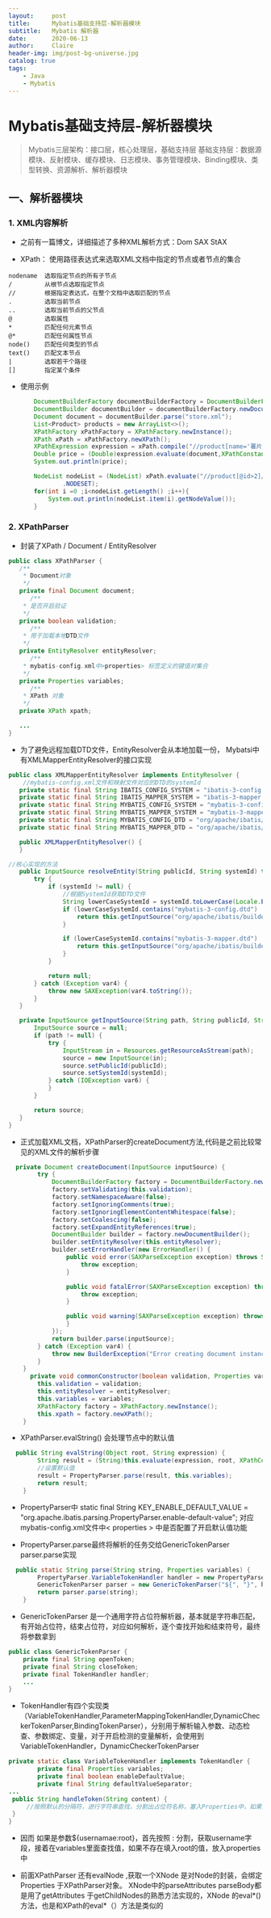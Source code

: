 ```yaml
---
layout:     post
title:      Mybatis基础支持层-解析器模块
subtitle:   Mybatis 解析器
date:       2020-06-13
author:     Claire
header-img: img/post-bg-universe.jpg
catalog: true
tags:
    - Java
    - Mybatis
---
```


# Mybatis基础支持层-解析器模块

> Mybatis三层架构：接口层，核心处理层，基础支持层
> 基础支持层：数据源模块、反射模块、缓存模块、日志模块、事务管理模块、Binding模块、类型转换、资源解析、解析器模块

## 一、解析器模块

### 1. XML内容解析

- 之前有一篇博文，详细描述了多种XML解析方式：Dom SAX StAX

- XPath： 使用路径表达式来选取XML文档中指定的节点或者节点的集合

```text
nodename  选取指定节点的所有子节点
/         从根节点选取指定节点
//        根据指定表达式，在整个文档中选取匹配的节点
.         选取当前节点
..        选取当前节点的父节点
@         选取属性
*         匹配任何元素节点
@*        匹配任何属性节点
node()    匹配任何类型的节点
text()    匹配文本节点
|         选取若干个路径
[]        指定某个条件
```

- 使用示例

 ```java
        DocumentBuilderFactory documentBuilderFactory = DocumentBuilderFactory.newInstance();
        DocumentBuilder documentBuilder = documentBuilderFactory.newDocumentBuilder();
        Document document = documentBuilder.parse("store.xml");
        List<Product> products = new ArrayList<>();
        XPathFactory xPathFactory = XPathFactory.newInstance();
        XPath xPath = xPathFactory.newXPath();
        XPathExpression expression = xPath.compile("//product[name='薯片']/price/text()");
        Double price = (Double)expression.evaluate(document,XPathConstants.NUMBER);
        System.out.println(price);

        NodeList nodeList = (NodeList) xPath.evaluate("//product[@id>2]/name/text()", document, XPathConstants
                .NODESET);
        for(int i =0 ;i<nodeList.getLength() ;i++){
            System.out.println(nodeList.item(i).getNodeValue());
        }
 ```

 ### 2. XPathParser
 
 - 封装了XPath / Document / EntityResolver

 ```java
 public class XPathParser {
    /**
     * Document对象
     */
    private final Document document;
       /**
     * 是否开启验证
     */
    private boolean validation;
       /**
     * 用于加载本地DTD文件
     */
    private EntityResolver entityResolver;
       /**
     * mybatis-config.xml中>properties> 标签定义的键值对集合
     */
    private Properties variables;
       /**
     * XPath 对象
     */
    private XPath xpath;

    ...
 }   
 ```
 
 - 为了避免远程加载DTD文件，EntityResolver会从本地加载一份， Mybatsi中有XMLMapperEntityResolver的接口实现

 ```java
 public class XMLMapperEntityResolver implements EntityResolver {
     //mybatis-config.xml文件和映射文件对应的DTD的systemId
    private static final String IBATIS_CONFIG_SYSTEM = "ibatis-3-config.dtd";
    private static final String IBATIS_MAPPER_SYSTEM = "ibatis-3-mapper.dtd";
    private static final String MYBATIS_CONFIG_SYSTEM = "mybatis-3-config.dtd";
    private static final String MYBATIS_MAPPER_SYSTEM = "mybatis-3-mapper.dtd";
    private static final String MYBATIS_CONFIG_DTD = "org/apache/ibatis/builder/xml/mybatis-3-config.dtd";
    private static final String MYBATIS_MAPPER_DTD = "org/apache/ibatis/builder/xml/mybatis-3-mapper.dtd";

    public XMLMapperEntityResolver() {
    }

//核心实现的方法
    public InputSource resolveEntity(String publicId, String systemId) throws SAXException {
        try {
            if (systemId != null) {
                //根据SystemId获取DTD文件
                String lowerCaseSystemId = systemId.toLowerCase(Locale.ENGLISH);
                if (lowerCaseSystemId.contains("mybatis-3-config.dtd") || lowerCaseSystemId.contains("ibatis-3-config.dtd")) {
                    return this.getInputSource("org/apache/ibatis/builder/xml/mybatis-3-config.dtd", publicId, systemId);
                }

                if (lowerCaseSystemId.contains("mybatis-3-mapper.dtd") || lowerCaseSystemId.contains("ibatis-3-mapper.dtd")) {
                    return this.getInputSource("org/apache/ibatis/builder/xml/mybatis-3-mapper.dtd", publicId, systemId);
                }
            }

            return null;
        } catch (Exception var4) {
            throw new SAXException(var4.toString());
        }
    }

    private InputSource getInputSource(String path, String publicId, String systemId) {
        InputSource source = null;
        if (path != null) {
            try {
                InputStream in = Resources.getResourceAsStream(path);
                source = new InputSource(in);
                source.setPublicId(publicId);
                source.setSystemId(systemId);
            } catch (IOException var6) {
            }
        }

        return source;
    }
}

 ```

- 正式加载XML文档，XPathParser的createDocument方法,代码是之前比较常见的XML文件的解析步骤

```java
  private Document createDocument(InputSource inputSource) {
        try {
            DocumentBuilderFactory factory = DocumentBuilderFactory.newInstance();
            factory.setValidating(this.validation);
            factory.setNamespaceAware(false);
            factory.setIgnoringComments(true);
            factory.setIgnoringElementContentWhitespace(false);
            factory.setCoalescing(false);
            factory.setExpandEntityReferences(true);
            DocumentBuilder builder = factory.newDocumentBuilder();
            builder.setEntityResolver(this.entityResolver);
            builder.setErrorHandler(new ErrorHandler() {
                public void error(SAXParseException exception) throws SAXException {
                    throw exception;
                }

                public void fatalError(SAXParseException exception) throws SAXException {
                    throw exception;
                }

                public void warning(SAXParseException exception) throws SAXException {
                }
            });
            return builder.parse(inputSource);
        } catch (Exception var4) {
            throw new BuilderException("Error creating document instance.  Cause: " + var4, var4);
        }
    }
      private void commonConstructor(boolean validation, Properties variables, EntityResolver entityResolver) {
        this.validation = validation;
        this.entityResolver = entityResolver;
        this.variables = variables;
        XPathFactory factory = XPathFactory.newInstance();
        this.xpath = factory.newXPath();
    }
```

- XPathParser.evalString() 会处理节点中的默认值

```java
  public String evalString(Object root, String expression) {
        String result = (String)this.evaluate(expression, root, XPathConstants.STRING);
        //设置默认值
        result = PropertyParser.parse(result, this.variables);
        return result;
    }
```

- PropertyParser中 static final String KEY_ENABLE_DEFAULT_VALUE = "org.apache.ibatis.parsing.PropertyParser.enable-default-value"; 对应mybatis-config.xml文件中< properties > 中是否配置了开启默认值功能

- PropertyParser.parse最终将解析的任务交给GenericTokenParser parser.parse实现

```java
  public static String parse(String string, Properties variables) {
        PropertyParser.VariableTokenHandler handler = new PropertyParser.VariableTokenHandler(variables);
        GenericTokenParser parser = new GenericTokenParser("${", "}", handler);
        return parser.parse(string);
    }
```

- GenericTokenParser 是一个通用字符占位符解析器，基本就是字符串匹配，有开始占位符，结束占位符，对应如何解析，逐个查找开始和结束符号，最终将参数拿到

```java
public class GenericTokenParser {
    private final String openToken;
    private final String closeToken;
    private final TokenHandler handler;
    ...
}
```

- TokenHandler有四个实现类（VariableTokenHandler,ParameterMappingTokenHandler,DynamicCheckerTokenParser,BindingTokenParser），分别用于解析输入参数、动态检查、参数绑定、变量，对于开启检测的变量解析，会使用到VariableTokenHandler，DynamicCheckerTokenParser

```java
private static class VariableTokenHandler implements TokenHandler {
        private final Properties variables;
        private final boolean enableDefaultValue;
        private final String defaultValueSeparator;
...
 public String handleToken(String content) {
     //按照默认的分隔符，进行字符串查找，分割出占位符名称，塞入Properties中，如果开启默认值形式，并且解析未果，则会填入默认值
 }
}
```

- 因而 如果是参数${usernamae:root}，首先按照 : 分割，获取username字段，接着在variables里面查找值，如果不存在填入root的值，放入properties中

- 前面XPathParser 还有evalNode ,获取一个XNode 是对Node的封装，会绑定Properties 于XPathParser对象。 XNode中的parseAttributes parseBody都是用了getAttributes 于getChildNodes的熟悉方法实现的，XNode 的eval*()方法，也是和XPath的eval*（）方法是类似的
